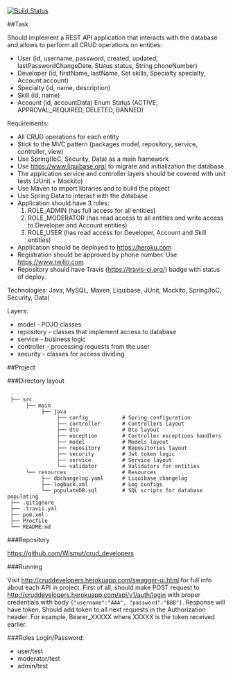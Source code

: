 [![Build Status](https://travis-ci.org/Wismut/crud_developers.svg?branch=master)](https://travis-ci.org/Wismut/crud_developers)

##Task

Should implement a REST API application that interacts with the database and allows to perform all CRUD operations on entities:

* User (id, username, password, created, updated, lastPasswordChangeDate, Status status, String phoneNumber)
* Developer (id, firstName, lastName, Set<Skill> skills, Specialty specialty, Account account)
* Specialty (id, name, description)
* Skill (id, name)
* Account (id, accountData)
Enum Status (ACTIVE, APPROVAL_REQUIRED, DELETED, BANNED)

 Requirements:
* All CRUD operations for each entity
* Stick to the MVC pattern (packages model, repository, service, controller, view)
* Use Spring(IoC, Security, Data) as a main framework
* Use https://www.liquibase.org/ to migrate and initialization the database
* The application service and controller layers should be covered with unit tests (JUnit + Mockito)
* Use Maven to import libraries and to build the project
* Use Spring Data to interact with the database
* Application should have 3 roles:
  1. ROLE_ADMIN (has full access for all entities)
  2. ROLE_MODERATOR (has read access to all entities and write access to Developer and Account entities)
  3. ROLE_USER (has read access for Developer, Account and Skill entities)
* Application should be deployed to https://heroku.com
* Registration should be approved by phone number. Use https://www.twilio.com
* Repository should have Travis (https://travis-ci.org/) badge with status of deploy.

 Technologies: Java, MySQL, Maven, Liquibase, JUnit, Mockito, Spring(IoC, Security, Data)

 Layers:

 * model - POJO classes
 * repository - classes that implement access to database
 * service - business logic
 * controller - processing requests from the user
 * security - classes for access dividing

##Project

###Directory layout

     .
     ├── src
          ├── main
               ├── java
                    ├── config           # Spring configuration
                    ├── controller       # Controllers layout
                    ├── dto              # Dto layout
                    ├── exception        # Controller exceptions handlers
                    ├── model            # Models layout
                    ├── repository       # Repositories layout
                    ├── security         # Jwt token logic
                    ├── service          # Service layout
                    └── validator        # Validators for entities
          └── resources                  # Resources
               ├── dbchangelog.yaml      # Liquibase changelog
               ├── logback.xml           # Log configs
               └── populateDB.sql        # SQL scripts for database populating
     ├── .gitignore
     ├── .travis.yml
     ├── pom.xml
     ├── Procfile
     └── README.md

###Repository

https://github.com/Wismut/crud_developers

###Running

Visit http://cruddevelopers.herokuapp.com/swagger-ui.html for full info about each API in project.
First of all, should make POST request to http://cruddevelopers.herokuapp.com/api/v1/auth/login with proper credentials with body
```{"username":"AAA", "password":"BBB"}```.
Response will have token. Should add token to all next requests in the Authorization header.
For example, Bearer_XXXXX where XXXXX is the token received earlier.

###Roles
Login/Password:

* user/test
* moderator/test
* admin/test
